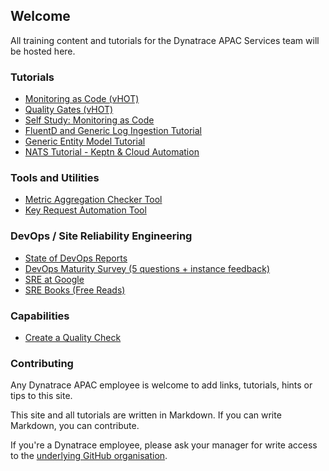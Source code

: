 ## Welcome

All training content and tutorials for the Dynatrace APAC Services team will be hosted here.

### Tutorials

- [Monitoring as Code (vHOT)](tutorials/mac/)
- [Quality Gates (vHOT)](tutorials/qualitygates/)
- [Self Study: Monitoring as Code](tutorials/mac_selfstudy/)
- [FluentD and Generic Log Ingestion Tutorial](tutorials/fluentd/)
- [Generic Entity Model Tutorial](tutorials/generic-entity-model-tutorial/)
- [NATS Tutorial - Keptn & Cloud Automation](tutorials/nats-tutorial/)

### Tools and Utilities
- [Metric Aggregation Checker Tool](tutorials/metric-aggregation-checker-tool)
- [Key Request Automation Tool](tutorials/key-request-automation-tool)

### DevOps / Site Reliability Engineering

- [State of DevOps Reports](https://www.devops-research.com/research.html#reports)
- [DevOps Maturity Survey (5 questions + instance feedback)](https://www.devops-research.com/quickcheck.html)
- [SRE at Google](https://sre.google/)
- [SRE Books (Free Reads)](https://sre.google/books/)

### Capabilities
- [Create a Quality Check](https://dt-apac-services.github.io/site/createqualitycheck.html)

### Contributing

Any Dynatrace APAC employee is welcome to add links, tutorials, hints or tips to this site.

This site and all tutorials are written in Markdown. If you can write Markdown, you can contribute.

If you're a Dynatrace employee, please ask your manager for write access to the [underlying GitHub organisation](https://github.com/dt-apac-services).
